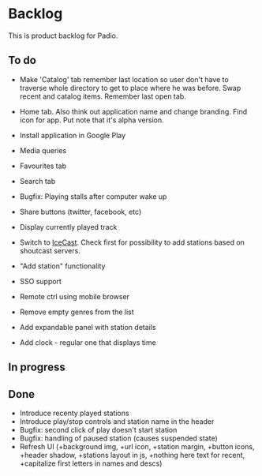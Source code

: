 Backlog
=======

This is product backlog for Padio.

To do
-----
* Make 'Catalog' tab remember last location so user don't have to traverse
  whole directory to get to place where he was before. Swap recent and catalog items.
  Remember last open tab.

* Home tab. Also think out application name and change branding. Find icon for app. Put note that it's alpha version.

* Install application in Google Play

* Media queries

* Favourites tab

* Search tab

* Bugfix: Playing stalls after computer wake up

* Share buttons (twitter, facebook, etc)

* Display currently played track

* Switch to [IceCast](http://api.dir.xiph.org/experimental/full). Check first for possibility to add stations based on shoutcast servers.

* "Add station" functionality

* SSO support

* Remote ctrl using mobile browser

* Remove empty genres from the list

* Add expandable panel with station details

* Add clock - regular one that displays time

In progress
-----------


Done
----
* Introduce recenty played stations
* Introduce play/stop controls and station name in the header
* Bugfix: second click of play doesn't start station
* Bugfix: handling of paused station (causes suspended state)
* Refresh UI (+background img, +url icon, +station margin, +button icons, +header shadow, +stations layout in js, +nothing here text for recent, +capitalize first letters in names and descs)

